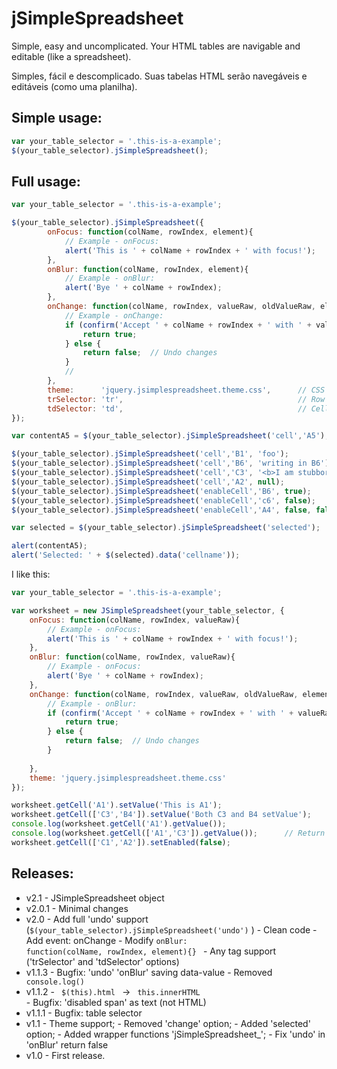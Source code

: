 # jSimpleSpreadsheet
     

Simple, easy and uncomplicated. Your HTML tables are navigable and editable (like a spreadsheet).

Simples, fácil e descomplicado. Suas tabelas HTML serão navegáveis e editáveis (como uma planilha).

## Simple usage:

```javascript
var your_table_selector = '.this-is-a-example';
$(your_table_selector).jSimpleSpreadsheet();
```

## Full usage:

```javascript
var your_table_selector = '.this-is-a-example';

$(your_table_selector).jSimpleSpreadsheet({					
        onFocus: function(colName, rowIndex, element){
            // Example - onFocus:
            alert('This is ' + colName + rowIndex + ' with focus!');
        },
        onBlur: function(colName, rowIndex, element){						
            // Example - onBlur:
            alert('Bye ' + colName + rowIndex);
        },
        onChange: function(colName, rowIndex, valueRaw, oldValueRaw, element){
            // Example - onChange:
            if (confirm('Accept ' + colName + rowIndex + ' with ' + valueRaw + '?')){
                return true;
            } else {
                return false;  // Undo changes
            }
            //
        },
        theme:      'jquery.jsimplespreadsheet.theme.css',      // CSS file       
        trSelector: 'tr',                                       // Row tag
        tdSelector: 'td',                                       // Cell tag
});

var contentA5 = $(your_table_selector).jSimpleSpreadsheet('cell','A5');      // get A5  

$(your_table_selector).jSimpleSpreadsheet('cell','B1', 'foo');               // writing 
$(your_table_selector).jSimpleSpreadsheet('cell','B6', 'writing in B6');     // writing   
$(your_table_selector).jSimpleSpreadsheet('cell','C3', '<b>I am stubborn... oops!</b>');     // writing   
$(your_table_selector).jSimpleSpreadsheet('cell','A2', null);                // set null
$(your_table_selector).jSimpleSpreadsheet('enableCell','B6', true);          // enabling B6 
$(your_table_selector).jSimpleSpreadsheet('enableCell','c6', false);         // disabling C6
$(your_table_selector).jSimpleSpreadsheet('enableCell','A4', false, false);  // force A4 disable

var selected = $(your_table_selector).jSimpleSpreadsheet('selected');        // selected

alert(contentA5);
alert('Selected: ' + $(selected).data('cellname'));   

```

I like this: 

```javascript
var your_table_selector = '.this-is-a-example';

var worksheet = new JSimpleSpreadsheet(your_table_selector, {					
    onFocus: function(colName, rowIndex, valueRaw){
        // Example - onFocus:
        alert('This is ' + colName + rowIndex + ' with focus!');
    },
    onBlur: function(colName, rowIndex, valueRaw){						
        // Example - onFocus:
        alert('Bye ' + colName + rowIndex);
    },
    onChange: function(colName, rowIndex, valueRaw, oldValueRaw, element){					
        // Example - onBlur:
        if (confirm('Accept ' + colName + rowIndex + ' with ' + valueRaw + '?')){
            return true;
        } else {
            return false;  // Undo changes
        }
        
    },
    theme: 'jquery.jsimplespreadsheet.theme.css' 
});

worksheet.getCell('A1').setValue('This is A1');
worksheet.getCell(['C3','B4']).setValue('Both C3 and B4 setValue');
console.log(worksheet.getCell('A1').getValue());
console.log(worksheet.getCell(['A1','C3']).getValue());      // Return only first element value
worksheet.getCell(['C1','A2']).setEnabled(false);

```

## Releases:

* v2.1
      - JSimpleSpreadsheet object
* v2.0.1
      - Minimal changes
* v2.0
      - Add full 'undo' support (<code>$(your_table_selector).jSimpleSpreadsheet('undo')</code> )
      - Clean code
      - Add event: onChange
      - Modify <code>onBlur: function(colName, rowIndex, element){} </code>
      - Any tag support ('trSelector' and 'tdSelector' options)
* v1.1.3
      - Bugfix: 'undo' 'onBlur' saving data-value
      - Removed <code> console.log() </code>     
* v1.1.2
      - <code> $(this).html </code> -> <code> this.innerHTML </code>
      - Bugfix: 'disabled span' as text (not HTML)       
* v1.1.1
      - Bugfix: table selector
* v1.1 
      - Theme support;
      - Removed 'change' option;
      - Added 'selected' option;
      - Added wrapper functions 'jSimpleSpreadsheet_';
      - Fix 'undo' in 'onBlur' return false 
* v1.0 
      - First release. 
